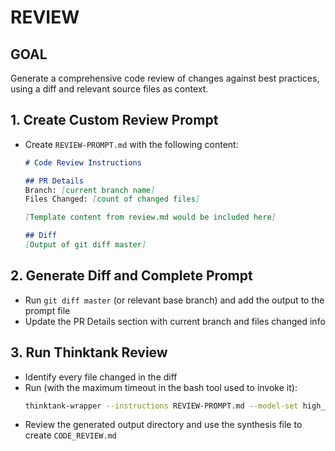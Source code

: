 # REVIEW

## GOAL
Generate a comprehensive code review of changes against best practices, using a diff and relevant source files as context.

## 1. Create Custom Review Prompt 
- Create `REVIEW-PROMPT.md` with the following content:
  ```markdown
  # Code Review Instructions
  
  ## PR Details
  Branch: [current branch name]
  Files Changed: [count of changed files]
  
  [Template content from review.md would be included here]
  
  ## Diff
  [Output of git diff master]
  ```

## 2. Generate Diff and Complete Prompt
- Run `git diff master` (or relevant base branch) and add the output to the prompt file
- Update the PR Details section with current branch and files changed info

## 3. Run Thinktank Review
- Identify every file changed in the diff
- Run (with the maximum timeout in the bash tool used to invoke it):
    ```bash
    thinktank-wrapper --instructions REVIEW-PROMPT.md --model-set high_context --include-philosophy --include-glance [changed files]
    ```
- Review the generated output directory and use the synthesis file to create `CODE_REVIEW.md`